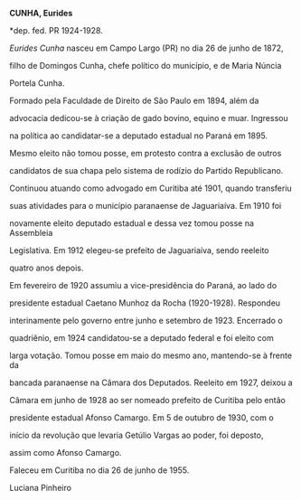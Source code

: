 **CUNHA, Eurides**



\*dep. fed. PR 1924-1928.



*Eurides Cunha* nasceu em Campo Largo (PR) no dia 26 de junho de 1872,

filho de Domingos Cunha, chefe político do município, e de Maria Núncia

Portela Cunha.



Formado pela Faculdade de Direito de São Paulo em 1894, além da

advocacia dedicou-se à criação de gado bovino, equino e muar. Ingressou

na política ao candidatar-se a deputado estadual no Paraná em 1895.

Mesmo eleito não tomou posse, em protesto contra a exclusão de outros

candidatos de sua chapa pelo sistema de rodízio do Partido Republicano.

Continuou atuando como advogado em Curitiba até 1901, quando transferiu

suas atividades para o município paranaense de Jaguariaíva. Em 1910 foi

novamente eleito deputado estadual e dessa vez tomou posse na Assembleia

Legislativa. Em 1912 elegeu-se prefeito de Jaguariaíva, sendo reeleito

quatro anos depois.



Em fevereiro de 1920 assumiu a vice-presidência do Paraná, ao lado do

presidente estadual Caetano Munhoz da Rocha (1920-1928). Respondeu

interinamente pelo governo entre junho e setembro de 1923. Encerrado o

quadriênio, em 1924 candidatou-se a deputado federal e foi eleito com

larga votação. Tomou posse em maio do mesmo ano, mantendo-se à frente da

bancada paranaense na Câmara dos Deputados. Reeleito em 1927, deixou a

Câmara em junho de 1928 ao ser nomeado prefeito de Curitiba pelo então

presidente estadual Afonso Camargo. Em 5 de outubro de 1930, com o

início da revolução que levaria Getúlio Vargas ao poder, foi deposto,

assim como Afonso Camargo.



Faleceu em Curitiba no dia 26 de junho de 1955.



Luciana Pinheiro



